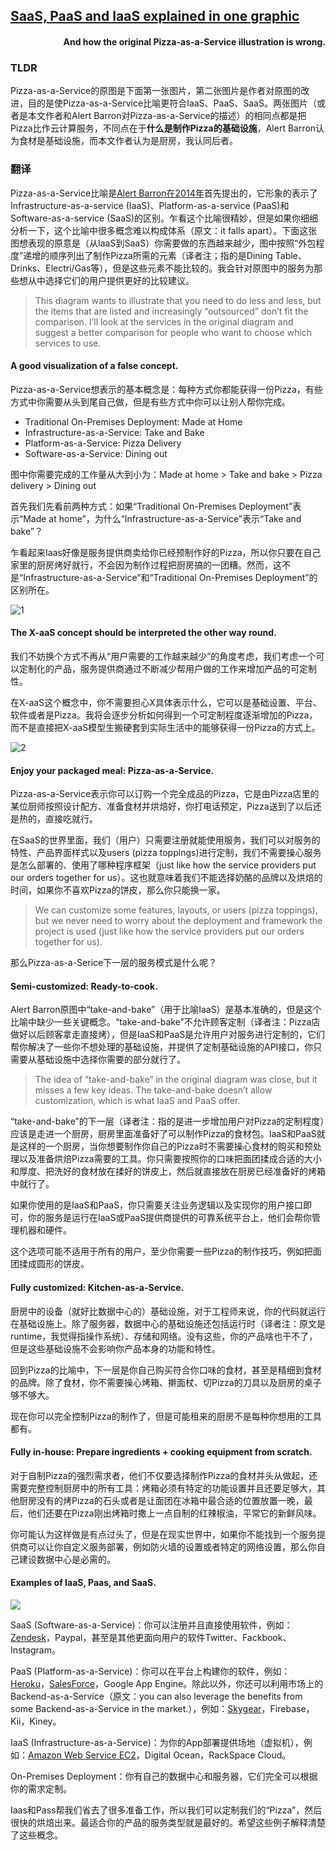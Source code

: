 ## [SaaS, PaaS and IaaS explained in one graphic](https://m.oursky.com/saas-paas-and-iaas-explained-in-one-graphic-d56c3e6f4606)

<h4 align="right">And how the original Pizza-as-a-Service illustration is wrong.</h4>

### TLDR
Pizza-as-a-Service的原图是下面第一张图片，第二张图片是作者对原图的改进，目的是使Pizza-as-a-Service比喻更符合IaaS、PaaS、SaaS。两张图片（或者是本文作者和Alert Barron对Pizza-as-a-Service的描述）的相同点都是把Pizza比作云计算服务，不同点在于**什么是制作Pizza的基础设施**，Alert Barron认为食材是基础设施，而本文作者认为是厨房，我认同后者。

### 翻译

Pizza-as-a-Service比喻是[Alert Barron在2014年](https://www.linkedin.com/pulse/20140730172610-9679881-pizza-as-a-service)首先提出的，它形象的表示了Infrastructure-as-a-service (IaaS)、Platform-as-a-service (PaaS)和Software-as-a-service (SaaS)的区别。乍看这个比喻很精妙，但是如果你细细分析一下，这个比喻中很多概念难以构成体系（原文：it falls apart）。下面这张图想表现的原意是（从IaaS到SaaS）你需要做的东西越来越少，图中按照“外包程度”递增的顺序列出了制作Pizza所需的元素（译者注；指的是Dining Table、Drinks、Electri/Gas等），但是这些元素不能比较的。我会针对原图中的服务为那些想从中选择它们的用户提供更好的比较建议。

>This diagram wants to illustrate that you need to do less and less, but the items that are listed and increasingly “outsourced” don’t fit the comparison. I’ll look at the services in the original diagram and suggest a better comparison for people who want to choose which services to use. 

#### A good visualization of a false concept.

Pizza-as-a-Service想表示的基本概念是：每种方式你都能获得一份Pizza，有些方式中你需要从头到尾自己做，但是有些方式中你可以让别人帮你完成。

* Traditional On-Premises Deployment: Made at Home
* Infrastructure-as-a-Service: Take and Bake
* Platform-as-a-Service: Pizza Delivery
* Software-as-a-Service: Dining out

图中你需要完成的工作量从大到小为：Made at home > Take and bake > Pizza delivery > Dining out

首先我们先看前两种方式：如果“Traditional On-Premises Deployment”表示“Made at home”，为什么“Infrastructure-as-a-Service”表示“Take and bake”？

乍看起来Iaas好像是服务提供商卖给你已经预制作好的Pizza，所以你只要在自己家里的厨房烤好就行，不会因为制作过程把厨房搞的一团糟。然而，这不是“Infrastructure-as-a-Service”和“Traditional On-Premises Deployment”的区别所在。

![1](SaaS,-PaaS-and-IaaS-explained-in-one-graphic/1.jpeg "Pizza as a Service — by Albert Barron")

#### The X-aaS concept should be interpreted the other way round.

我们不妨换个方式不再从“用户需要的工作越来越少”的角度考虑，我们考虑一个可以定制化的产品，服务提供商通过不断减少帮用户做的工作来增加产品的可定制性。

在X-aaS这个概念中，你不需要担心X具体表示什么，它可以是基础设置、平台、软件或者是Pizza。我将会逐步分析如何得到一个可定制程度逐渐增加的Pizza，而不是直接把X-aaS模型生搬硬套到实际生活中的能够获得一份Pizza的方式上。

![2](SaaS,-PaaS-and-IaaS-explained-in-one-graphic/2.png "Image generated by David Ng, Oursky")

#### Enjoy your packaged meal: Pizza-as-a-Service.
Pizza-as-a-Service表示你可以订购一个完全成品的Pizza，它是由Pizza店里的某位厨师按照设计配方、准备食材并烘焙好，你打电话预定，Pizza送到了以后还是热的，直接吃就行。

在SaaS的世界里面，我们（用户）只需要注册就能使用服务，我们可以对服务的特性、产品界面样式以及users (pizza toppings)进行定制，我们不需要操心服务是怎么部署的、使用了哪种程序框架（just like how the service providers put our orders together for us）。这也就意味着我们不能选择奶酪的品牌以及烘焙的时间，如果你不喜欢Pizza的饼皮，那么你只能换一家。

>We can customize some features, layouts, or users (pizza toppings), but we never need to worry about the deployment and framework the project is used (just like how the service providers put our orders together for us).

那么Pizza-as-a-Serice下一层的服务模式是什么呢？

#### Semi-customized: Ready-to-cook.
Alert Barron原图中“take-and-bake”（用于比喻IaaS）是基本准确的，但是这个比喻中缺少一些关键概念。“take-and-bake”不允许顾客定制（译者注：Pizza店做好以后顾客拿走直接烤），但是IaaS和PaaS是允许用户对服务进行定制的，它们帮你解决了一些你不想处理的基础设施，并提供了定制基础设施的API接口，你只需要从基础设施中选择你需要的部分就行了。

>The idea of “take-and-bake” in the original diagram was close, but it misses a few key ideas. The take-and-bake doesn’t allow customization, which is what IaaS and PaaS offer. 

“take-and-bake”的下一层（译者注：指的是进一步增加用户对Pizza的定制程度）应该是走进一个厨房，厨房里面准备好了可以制作Pizza的食材包。IaaS和PaaS就是这样的一个厨房，当你想要制作你自己的Pizza时不需要操心食材的购买和预处理以及准备烘焙Pizza需要的工具。你只需要按照你的口味把面团揉成合适的大小和厚度、把洗好的食材放在揉好的饼皮上，然后就直接放在厨房已经准备好的烤箱中就行了。

如果你使用的是IaaS和PaaS，你只需要关注业务逻辑以及实现你的用户接口即可，你的服务是运行在IaaS或PaaS提供商提供的可靠系统平台上，他们会帮你管理机器和硬件。

这个选项可能不适用于所有的用户，至少你需要一些Pizza的制作技巧，例如把面团揉成圆形的饼皮。

#### Fully customized: Kitchen-as-a-Service.
厨房中的设备（就好比数据中心的）基础设施，对于工程师来说，你的代码就运行在基础设施上。除了服务器，数据中心的基础设施还包括运行时（译者注：原文是runtime，我觉得指操作系统）、存储和网络。没有这些，你的产品啥也干不了，但是这些基础设施不会影响你产品本身的功能和特性。

回到Pizza的比喻中，下一层是你自己购买符合你口味的食材，甚至是精细到食材的品牌。除了食材，你不需要操心烤箱、擀面杖、切Pizza的刀具以及厨房的桌子够不够大。

现在你可以完全控制Pizza的制作了，但是可能租来的厨房不是每种你想用的工具都有。

#### Fully in-house: Prepare ingredients + cooking equipment from scratch.
对于自制Pizza的强烈需求者，他们不仅要选择制作Pizza的食材并头从做起，还需要完整控制厨房中的所有工具：烤箱必须有特定的功能设置并且还要足够大，其他厨房没有的烤Pizza的石头或者是让面团在冰箱中最合适的位置放置一晚，最后，他们还要在Pizza刚出烤箱时撒上一点自制的红辣椒油，平常它的新鲜风味。

你可能认为这样做是有点过头了，但是在现实世界中，如果你不能找到一个服务提供商可以让你自定义服务部署，例如防火墙的设置或者特定的网络设置，那么你自己建设数据中心是必需的。

#### Examples of IaaS, Paas, and SaaS.

![](SaaS,-PaaS-and-IaaS-explained-in-one-graphic/3.png)

SaaS (Software-as-a-Service)：你可以注册并且直接使用软件，例如：[Zendesk](http://zendesk.com/)，Paypal，甚至是其他更面向用户的软件Twitter、Fackbook、Instagram。

PaaS (Platform-as-a-Service)：你可以在平台上构建你的软件，例如：[Heroku](http://heroku.com/)，[SalesForce](http://force.com/)，Google App Engine。除此以外，你还可以利用市场上的Backend-as-a-Service（原文：you can also leverage the benefits from some Backend-as-a-Service in the market.），例如：[Skygear](http://skygear.io/)，Firebase，Kii，Kiney。

IaaS (Infrastructure-as-a-Service)：为你的App部署提供场地（虚拟机），例如：[Amazon Web Service EC2](https://aws.amazon.com/ec2/)，Digital Ocean，RackSpace Cloud。

On-Premises Deployment：你有自己的数据中心和服务器，它们完全可以根据你的需求定制。

Iaas和Pass帮我们省去了很多准备工作，所以我们可以定制我们的“Pizza”，然后很快的烘焙出来。最适合你的产品的服务类型就是最好的。希望这些例子解释清楚了这些概念。
